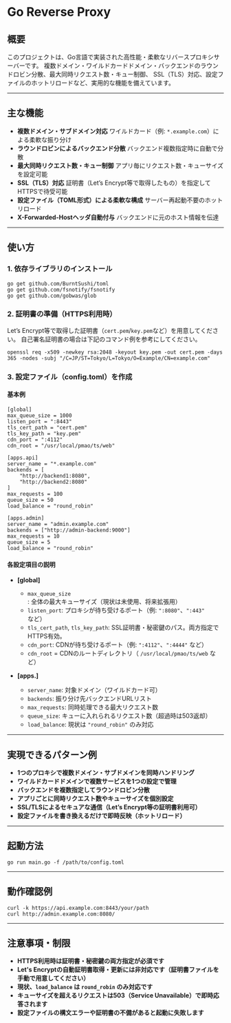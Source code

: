 # Go Reverse Proxy

## 概要

このプロジェクトは、Go言語で実装された高性能・柔軟なリバースプロキシサーバーです。
複数ドメイン・ワイルドカードドメイン・バックエンドのラウンドロビン分散、最大同時リクエスト数・キュー制御、
SSL（TLS）対応、設定ファイルのホットリロードなど、実用的な機能を備えています。

---

## 主な機能

- **複数ドメイン・サブドメイン対応**
  ワイルドカード（例: `*.example.com`）による柔軟な振り分け
- **ラウンドロビンによるバックエンド分散**
  バックエンド複数指定時に自動で分散
- **最大同時リクエスト数・キュー制御**
  アプリ毎にリクエスト数・キューサイズを設定可能
- **SSL（TLS）対応**
  証明書（Let’s Encrypt等で取得したもの）を指定してHTTPSで待受可能
- **設定ファイル（TOML形式）による柔軟な構成**
  サーバー再起動不要のホットリロード
- **X-Forwarded-Hostヘッダ自動付与**
  バックエンドに元のホスト情報を伝達

---

## 使い方

### 1. 依存ライブラリのインストール

```
go get github.com/BurntSushi/toml
go get github.com/fsnotify/fsnotify
go get github.com/gobwas/glob
```

### 2. 証明書の準備（HTTPS利用時）

Let’s Encrypt等で取得した証明書（`cert.pem`/`key.pem`など）を用意してください。
自己署名証明書の場合は下記のコマンド例を参考にしてください。

```
openssl req -x509 -newkey rsa:2048 -keyout key.pem -out cert.pem -days 365 -nodes -subj "/C=JP/ST=Tokyo/L=Tokyo/O=Example/CN=example.com"
```

### 3. 設定ファイル（config.toml）を作成

#### 基本例

```
[global]
max_queue_size = 1000
listen_port = ":8443"
tls_cert_path = "cert.pem"
tls_key_path = "key.pem"
cdn_port = ":4112"
cdn_root = "/usr/local/pmao/ts/web"

[apps.api]
server_name = "*.example.com"
backends = [
    "http://backend1:8080",
    "http://backend2:8080"
]
max_requests = 100
queue_size = 50
load_balance = "round_robin"

[apps.admin]
server_name = "admin.example.com"
backends = ["http://admin-backend:9000"]
max_requests = 10
queue_size = 5
load_balance = "round_robin"
```

#### 各設定項目の説明

- **[global]**
  - `max_queue_size`: 全体の最大キューサイズ（現状は未使用、将来拡張用）
  - `listen_port`: プロキシが待ち受けるポート（例: `":8080"`、`":443"` など）
  - `tls_cert_path`, `tls_key_path`: SSL証明書・秘密鍵のパス。両方指定でHTTPS有効。
  - `cdn_port`: CDNが待ち受けるポート（例: `":4112"`、`":4444"` など）
  - `cdn_root` = CDNのルートディレクトリ（ `/usr/local/pmao/ts/web` など）

- **[apps.]**
  - `server_name`: 対象ドメイン（ワイルドカード可）
  - `backends`: 振り分け先バックエンドURLリスト
  - `max_requests`: 同時処理できる最大リクエスト数
  - `queue_size`: キューに入れられるリクエスト数（超過時は503返却）
  - `load_balance`: 現状は `"round_robin"` のみ対応

---

## 実現できるパターン例

- **1つのプロキシで複数ドメイン・サブドメインを同時ハンドリング**
- **ワイルドカードドメインで複数サービスを1つの設定で管理**
- **バックエンドを複数指定してラウンドロビン分散**
- **アプリごとに同時リクエスト数やキューサイズを個別設定**
- **SSL/TLSによるセキュアな通信（Let’s Encrypt等の証明書利用可）**
- **設定ファイルを書き換えるだけで即時反映（ホットリロード）**

---

## 起動方法

```
go run main.go -f /path/to/config.toml
```

---

## 動作確認例

```
curl -k https://api.example.com:8443/your/path
curl http://admin.example.com:8080/
```

---

## 注意事項・制限

- **HTTPS利用時は証明書・秘密鍵の両方指定が必須です**
- **Let's Encryptの自動証明書取得・更新には非対応です（証明書ファイルを手動で用意してください）**
- **現状、`load_balance` は `round_robin` のみ対応です**
- **キューサイズを超えるリクエストは503（Service Unavailable）で即時応答されます**
- **設定ファイルの構文エラーや証明書の不備があると起動に失敗します**
